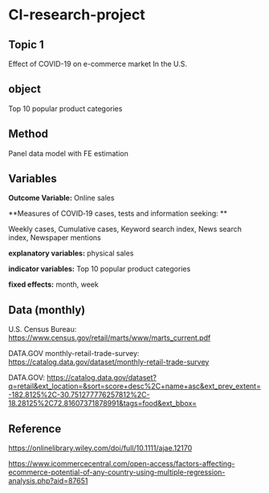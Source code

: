 # CI-research-project

## Topic 1

Effect of COVID-19 on e-commerce market In the U.S.

## object

Top 10 popular product categories  

## Method

Panel data model with FE estimation

## Variables 

**Outcome Variable:** Online sales

**Measures of COVID‐19 cases, tests and information seeking: **

Weekly cases, Cumulative cases, Keyword search index, News search index, Newspaper mentions

**explanatory variables:** physical sales

**indicator variables:** Top 10 popular product categories

**fixed effects:** month, week

## Data (monthly)

U.S. Census Bureau: https://www.census.gov/retail/marts/www/marts_current.pdf

DATA.GOV monthly-retail-trade-survey: https://catalog.data.gov/dataset/monthly-retail-trade-survey

DATA.GOV: https://catalog.data.gov/dataset?q=retail&ext_location=&sort=score+desc%2C+name+asc&ext_prev_extent=-182.8125%2C-30.751277776257812%2C-18.28125%2C72.81607371878991&tags=food&ext_bbox=

## Reference

https://onlinelibrary.wiley.com/doi/full/10.1111/ajae.12170

https://www.icommercecentral.com/open-access/factors-affecting-ecommerce-potential-of-any-country-using-multiple-regression-analysis.php?aid=87651

